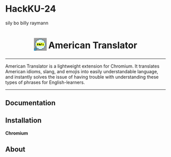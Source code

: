 # HackKU-24
sily bo billy raymann

<h1 align="center">
<sub>
<img src="https://github.com/RaymannS/HackKU-24/blob/main/extension/icon128.png" height="40" width="40">
</sub>
American Translator
</h1>

***

American Translator is a lightweight extension for Chromium. It translates American idioms, slang, and emojis into easily understandable language, and instantly solves the issue of having trouble with understanding these types of phrases for English-learners. 

***

## Documentation

## Installation

#### Chromium

## About

